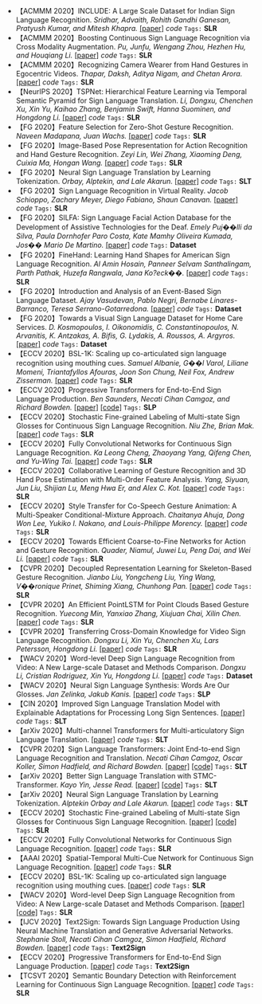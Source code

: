 - 【ACMMM 2020】INCLUDE: A Large Scale Dataset for Indian Sign Language Recognition. *Sridhar, Advaith, Rohith Gandhi Ganesan, Pratyush Kumar, and Mitesh Khapra.* [[paper]](https://dl.acm.org/doi/abs/10.1145/3394171.3413528) *code* `Tags:` **SLR**
- 【ACMMM 2020】Boosting Continuous Sign Language Recognition via Cross Modality Augmentation. *Pu, Junfu, Wengang Zhou, Hezhen Hu, and Houqiang Li.* [[paper]](https://arxiv.org/pdf/2010.05264.pdf) *code* `Tags:` **SLR**
- 【ACMMM 2020】Recognizing Camera Wearer from Hand Gestures in Egocentric Videos. *Thapar, Daksh, Aditya Nigam, and Chetan Arora.* [[paper]](http://www.cse.iitd.ac.in/~chetan/papers/daksh-mm-2020.pdf) *code* `Tags:` **SLR**
- 【NeurIPS 2020】TSPNet: Hierarchical Feature Learning via Temporal Semantic Pyramid for Sign Language Translation. *Li, Dongxu, Chenchen Xu, Xin Yu, Kaihao Zhang, Benjamin Swift, Hanna Suominen, and Hongdong Li.* [[paper]](https://proceedings.neurips.cc/paper/2020/file/8c00dee24c9878fea090ed070b44f1ab-Paper.pdf) *code* `Tags:` **SLR**
- 【FG 2020】Feature Selection for Zero-Shot Gesture Recognition. *Naveen Madapana, Juan Wachs.* [[paper]](https://www.computer.org/csdl/proceedings-article/fg/2020/307900a309/1kecI8r1WXC) *code* `Tags:` **SLR**
- 【FG 2020】Image-Based Pose Representation for Action Recognition and Hand Gesture Recognition. *Zeyi Lin, Wei Zhang, Xiaoming Deng, Cuixia Ma, Hongan Wang.* [[paper]](https://ieeexplore.ieee.org/stamp/stamp.jsp?tp=&arnumber=9320255) *code* `Tags:` **SLR**
- 【FG 2020】Neural Sign Language Translation by Learning Tokenization. *Orbay, Alptekin, and Lale Akarun.* [[paper]](https://arxiv.org/pdf/2002.00479.pdf) *code* `Tags:` **SLT**
- 【FG 2020】Sign Language Recognition in Virtual Reality. *Jacob Schioppo, Zachary Meyer, Diego Fabiano, Shaun Canavan.* [[paper]](https://www.computer.org/csdl/proceedings-article/fg/2020/307900a185/1kecI0aXAje) *code* `Tags:` **SLR**
- 【FG 2020】SILFA: Sign Language Facial Action Database for the Development of Assistive Technologies for the Deaf. *Emely Puj��lli da Silva, Paula Dornhofer Paro Costa, Kate Mamhy Oliveira Kumada, Jos�� Mario De Martino.* [[paper]](https://www.computer.org/csdl/proceedings-article/fg/2020/307900a382/1kecIdR70Y0) *code* `Tags:` **Dataset**
- 【FG 2020】FineHand: Learning Hand Shapes for American Sign Language Recognition. *Al Amin Hosain, Panneer Selvam Santhalingam, Parth Pathak, Huzefa Rangwala, Jana Ko?eck��.* [[paper]](https://arxiv.org/pdf/2003.08753.pdf) *code* `Tags:` **SLR**
- 【FG 2020】Introduction and Analysis of an Event-Based Sign Language Dataset. *Ajay Vasudevan, Pablo Negri, Bernabe Linares-Barranco, Teresa Serrano-Gotarredona.* [[paper]](https://www.computer.org/csdl/proceedings-article/fg/2020/307900a441/1kecIyj5b0c) *code* `Tags:` **Dataset**
- 【FG 2020】Towards a Visual Sign Language Dataset for Home Care Services. *D. Kosmopoulos, I. Oikonomidis, C. Constantinopoulos, N. Arvanitis, K. Antzakas, A. Bifis, G. Lydakis, A. Roussos, A. Argyros.* [[paper]](https://www.computer.org/csdl/proceedings-article/fg/2020/307900a622/1kecIMIW1Bm) *code* `Tags:` **Dataset**
- 【ECCV 2020】BSL-1K: Scaling up co-articulated sign language recognition using mouthing cues. *Samuel Albanie, G��l Varol, Liliane Momeni, Triantafyllos Afouras, Joon Son Chung, Neil Fox, Andrew Zisserman.* [[paper]](http://www.ecva.net/papers/eccv_2020/papers_ECCV/papers/123560035.pdf) *code* `Tags:` **SLR**
- 【ECCV 2020】Progressive Transformers for End-to-End Sign Language Production. *Ben Saunders, Necati Cihan Camgoz, and Richard Bowden.* [[paper]](https://arxiv.org/pdf/2004.14874.pdf) [[code]](https://github.com/BenSaunders27/ProgressiveTransformersSLP) `Tags:` **SLP**
- 【ECCV 2020】Stochastic Fine-grained Labeling of Multi-state Sign Glosses for Continuous Sign Language Recognition. *Niu Zhe, Brian Mak.* [[paper]](http://www.ecva.net/papers/eccv_2020/papers_ECCV/papers/123610171.pdf) *code* `Tags:` **SLR**
- 【ECCV 2020】Fully Convolutional Networks for Continuous Sign Language Recognition. *Ka Leong Cheng, Zhaoyang Yang, Qifeng Chen, and Yu-Wing Tai.* [[paper]](https://arxiv.org/pdf/2007.12402v1.pdf) *code* `Tags:` **SLR**
- 【ECCV 2020】Collaborative Learning of Gesture Recognition and 3D Hand Pose Estimation with Multi-Order Feature Analysis. *Yang, Siyuan, Jun Liu, Shijian Lu, Meng Hwa Er, and Alex C. Kot.* [[paper]](http://www.ecva.net/papers/eccv_2020/papers_ECCV/papers/123480766.pdf) *code* `Tags:` **SLR**
- 【ECCV 2020】Style Transfer for Co-Speech Gesture Animation: A Multi-Speaker Conditional-Mixture Approach. *Chaitanya Ahuja, Dong Won Lee, Yukiko I. Nakano, and Louis-Philippe Morency.* [[paper]](https://arxiv.org/pdf/2007.12553.pdf) *code* `Tags:` **SLR**
- 【ECCV 2020】Towards Efficient Coarse-to-Fine Networks for Action and Gesture Recognition. *Quader, Niamul, Juwei Lu, Peng Dai, and Wei Li.* [[paper]](https://www.ecva.net/papers/eccv_2020/papers_ECCV/papers/123750035.pdf) *code* `Tags:` **SLR**
- 【CVPR 2020】Decoupled Representation Learning for Skeleton-Based Gesture Recognition. *Jianbo Liu, Yongcheng Liu, Ying Wang, V��ronique Prinet, Shiming Xiang, Chunhong Pan.* [[paper]](http://openaccess.thecvf.com/content_CVPR_2020/papers/Liu_Decoupled_Representation_Learning_for_Skeleton-Based_Gesture_Recognition_CVPR_2020_paper.pdf) *code* `Tags:` **SLR**
- 【CVPR 2020】An Efficient PointLSTM for Point Clouds Based Gesture Recognition. *Yuecong Min, Yanxiao Zhang, Xiujuan Chai, Xilin Chen.* [[paper]](http://openaccess.thecvf.com/content_CVPR_2020/papers/Min_An_Efficient_PointLSTM_for_Point_Clouds_Based_Gesture_Recognition_CVPR_2020_paper.pdf) *code* `Tags:` **SLR**
- 【CVPR 2020】Transferring Cross-Domain Knowledge for Video Sign Language Recognition. *Dongxu Li, Xin Yu, Chenchen Xu, Lars Petersson, Hongdong Li.* [[paper]](https://arxiv.org/pdf/2003.03703.pdf) *code* `Tags:` **SLR**
- 【WACV 2020】Word-level Deep Sign Language Recognition from Video: A New Large-scale Dataset and Methods Comparison. *Dongxu Li, Cristian Rodriguez, Xin Yu, Hongdong Li.* [[paper]](http://openaccess.thecvf.com/content_WACV_2020/papers/Li_Word-level_Deep_Sign_Language_Recognition_from_Video_A_New_Large-scale_WACV_2020_paper.pdf) *code* `Tags:` **Dataset**
- 【WACV 2020】Neural Sign Language Synthesis: Words Are Our Glosses. *Jan Zelinka, Jakub Kanis.* [[paper]](http://openaccess.thecvf.com/content_WACV_2020/papers/Zelinka_Neural_Sign_Language_Synthesis_Words_Are_Our_Glosses_WACV_2020_paper.pdf) *code* `Tags:` **SLP**
- 【CIN 2020】Improved Sign Language Translation Model with Explainable Adaptations for Processing Long Sign Sentences. [[paper]](https://www.hindawi.com/journals/cin/2020/8816125/) *code* `Tags:` **SLT**
- 【arXiv 2020】Multi-channel Transformers for Multi-articulatory Sign Language Translation. [[paper]](https://arxiv.org/pdf/2009.00299.pdf) *code* `Tags:` **SLT**
- 【CVPR 2020】Sign Language Transformers: Joint End-to-end Sign Language Recognition and Translation. *Necati Cihan Camgoz, Oscar Koller, Simon Hadfield, and Richard Bowden.* [[paper]](https://arxiv.org/pdf/2003.13830.pdf) [[code]](https://github.com/neccam/slt) `Tags:` **SLT**
- 【arXiv 2020】Better Sign Language Translation with STMC-Transformer. *Kayo Yin, Jesse Read.* [[paper]](https://arxiv.org/pdf/2004.00588.pdf) [[code]](https://github.com/kayoyin/transformer-slt) `Tags:` **SLT**
- 【arXiv 2020】Neural Sign Language Translation by Learning Tokenization. *Alptekin Orbay and Lale Akarun.* [[paper]](https://arxiv.org/pdf/2002.00479.pdf) *code* `Tags:` **SLT**
- 【ECCV 2020】Stochastic Fine-grained Labeling of Multi-state Sign Glosses for Continuous Sign Language Recognition. [[paper]](http://www.ecva.net/papers/eccv_2020/papers_ECCV/papers/123610171.pdf) [[code]](https://github.com/zheniu/stochastic-cslr) `Tags:` **SLR**
- 【ECCV 2020】Fully Convolutional Networks for Continuous Sign Language Recognition. [[paper]](https://arxiv.org/pdf/2007.12402v1.pdf) *code* `Tags:` **SLR**
- 【AAAI 2020】Spatial-Temporal Multi-Cue Network for Continuous Sign Language Recognition. [[paper]](https://arxiv.org/pdf/2002.03187.pdf) *code* `Tags:` **SLR**
- 【ECCV 2020】BSL-1K: Scaling up co-articulated sign language recognition using mouthing cues. [[paper]](https://arxiv.org/pdf/2007.12131.pdf) *code* `Tags:` **SLR**
- 【WACV 2020】Word-level Deep Sign Language Recognition from Video: A New Large-scale Dataset and Methods Comparison. [[paper]](https://arxiv.org/pdf/1910.11006.pdf) [[code]](https://github.com/dxli94/WLASL) `Tags:` **SLR**
- 【IJCV 2020】Text2Sign: Towards Sign Language Production Using Neural Machine Translation and Generative Adversarial Networks. *Stephanie Stoll, Necati Cihan Camgoz, Simon Hadfield, Richard Bowden.* [[paper]](https://link.springer.com/content/pdf/10.1007%2Fs11263-019-01281-2.pdf) *code* `Tags:` **Text2Sign**
- 【ECCV 2020】Progressive Transformers for End-to-End Sign Language Production. [[paper]](https://arxiv.org/pdf/2004.14874.pdf) *code* `Tags:` **Text2Sign**
- 【TCSVT 2020】Semantic Boundary Detection with Reinforcement Learning for Continuous Sign Language Recognition. [[paper]](https://ieeexplore.ieee.org/stamp/stamp.jsp?tp=&arnumber=9106402) *code* `Tags:` **SLR**
